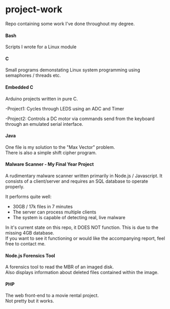# project-work
Repo containing some work I've done throughout my degree.

#### Bash
Scripts I wrote for a Linux module

#### C
Small programs demonstating Linux system programming using semaphores / threads etc.

#### Embedded C
Arduino projects written in pure C.

-Project1: Cycles through LEDS using an ADC and Timer

-Project2: Controls a DC motor via commands send from the keyboard through an emulated serial interface.


#### Java
One file is my solution to the "Max Vector" problem.  
There is also a simple shift cipher program.

#### Malware Scanner - My Final Year Project

A rudimentary malware scanner written primarily in Node.js / Javascript. It consists of a client/server and requires an SQL 
database to operate properly.

It performs quite well:
- 30GB / 17k files in 7 minutes
- The server can process multiple clients
- The system is capable of detecting real, live malware

In it's current state on this repo, it DOES NOT function. This is due to the missing 4GB database.  
If you want to see it functioning or would like the accompanying report, feel free to contact me.  

#### Node.js Forensics Tool
A forensics tool to read the MBR of an imaged disk.  
Also displays information about deleted files contained within the image.

#### PHP
The web front-end to a movie rental project.  
Not pretty but it works.
